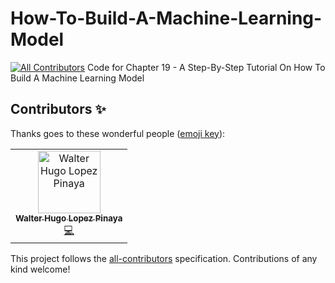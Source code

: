 # How-To-Build-A-Machine-Learning-Model
[![All Contributors](https://img.shields.io/badge/all_contributors-1-orange.svg?style=flat-square)](#contributors)
Code for Chapter 19 -  A Step-By-Step Tutorial On How To Build A Machine Learning Model

## Contributors ✨

Thanks goes to these wonderful people ([emoji key](https://allcontributors.org/docs/en/emoji-key)):

<!-- ALL-CONTRIBUTORS-LIST:START - Do not remove or modify this section -->
<!-- prettier-ignore -->
<table>
  <tr>
    <td align="center"><a href="http://warvito.github.io"><img src="https://avatars3.githubusercontent.com/u/4493399?v=4" width="100px;" alt="Walter Hugo Lopez Pinaya"/><br /><sub><b>Walter Hugo Lopez Pinaya</b></sub></a><br /><a href="https://github.com/MLMH-Lab/How-To-Build-A-Machine-Learning-Model/commits?author=Warvito" title="Code">💻</a></td>
  </tr>
</table>

<!-- ALL-CONTRIBUTORS-LIST:END -->

This project follows the [all-contributors](https://github.com/all-contributors/all-contributors) specification. Contributions of any kind welcome!